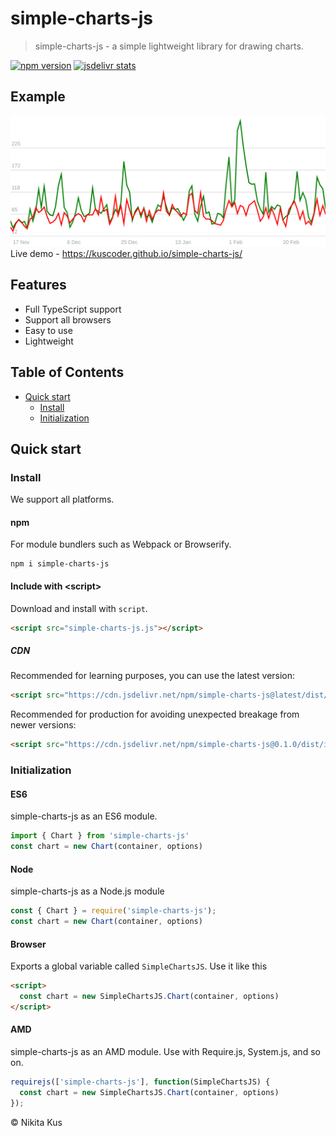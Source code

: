 # simple-charts-js

> simple-charts-js - a simple lightweight library for drawing charts.

[![npm version](https://badge.fury.io/js/simple-charts-js.svg)](https://www.npmjs.com/package/simple-charts-js)
[![jsdelivr stats](https://data.jsdelivr.com/v1/package/npm/simple-charts-js/badge)](https://www.jsdelivr.com/package/npm/simple-charts-js)

## Example
![example.png](./assets/example.png)
Live demo - https://kuscoder.github.io/simple-charts-js/

## Features
- Full TypeScript support
- Support all browsers
- Easy to use
- Lightweight

## Table of Contents
- [Quick start](#quick-start)
  - [Install](#install)
  - [Initialization](#initialization)

## Quick start
### Install
We support all platforms.

#### npm
For module bundlers such as Webpack or Browserify.

```shell
npm i simple-charts-js
```

#### Include with &lt;script&gt;
Download and install with `script`.

```html
<script src="simple-charts-js.js"></script>
```

##### CDN
Recommended for learning purposes, you can use the latest version:

```html
<script src="https://cdn.jsdelivr.net/npm/simple-charts-js@latest/dist/index.js"></script>
```

Recommended for production for avoiding unexpected breakage from newer versions:

```html
<script src="https://cdn.jsdelivr.net/npm/simple-charts-js@0.1.0/dist/index.js"></script>
```

### Initialization
#### ES6
simple-charts-js as an ES6 module.

```js
import { Chart } from 'simple-charts-js'
const chart = new Chart(container, options)
```

#### Node
simple-charts-js as a Node.js module

```js
const { Chart } = require('simple-charts-js');
const chart = new Chart(container, options)
```

#### Browser
Exports a global variable called `SimpleChartsJS`. Use it like this

```html
<script>
  const chart = new SimpleChartsJS.Chart(container, options)
</script>
```

#### AMD
simple-charts-js as an AMD module. Use with Require.js, System.js, and so on.

```js
requirejs(['simple-charts-js'], function(SimpleChartsJS) {
  const chart = new SimpleChartsJS.Chart(container, options)
});
```

&copy; Nikita Kus
